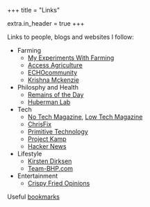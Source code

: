 +++
title = "Links"

extra.in_header = true
+++

Links to people, blogs and websites I follow:
* Farming
  * [My Experiments With Farming](http://farming-experiments.blogspot.com/)
  * [Access Agriculture](https://www.accessagriculture.org/)
  * [ECHOcommunity](https://www.echocommunity.org/)
  * [Krishna Mckenzie](https://www.youtube.com/@KrishnaMckenzie)
* Philosphy and Health
  * [Remains of the Day](https://harmanjit.blogspot.com/)
  * [Huberman Lab](https://hubermanlab.com/)
* Tech
  * [No Tech Magazine](https://www.notechmagazine.com/), [Low Tech Magazine](https://www.lowtechmagazine.com/)
  * [ChrisFix](https://www.youtube.com/@chrisfix)
  * [Primitive Technology](https://www.youtube.com/@primitivetechnology9550/videos)
  * [Project Kamp](https://projectkamp.com/)
  * [Hacker News](https://news.ycombinator.com/news)
* Lifestyle
  * [Kirsten Dirksen](https://www.youtube.com/@kirstendirksen)
  * [Team-BHP.com](https://www.team-bhp.com/)
* Entertainment
  * [Crispy Fried Opinions](https://crispyfriedopinions.com/)
  
Useful [bookmarks](/bookmarks)